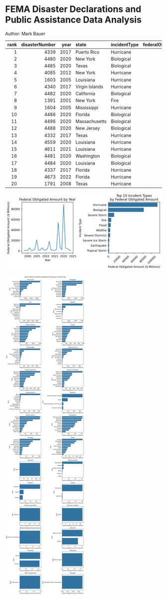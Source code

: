 # FEMA Disaster Declarations and Public Assistance Data Analysis
Author: Mark Bauer


|   rank |   disasterNumber |   year | state          | incidentType   |   federalObligatedAmountM |
|-------:|-----------------:|-------:|:---------------|:---------------|--------------------------:|
|      1 |             4339 |   2017 | Puerto Rico    | Hurricane      |                     33962 |
|      2 |             4480 |   2020 | New York       | Biological     |                     15056 |
|      3 |             4485 |   2020 | Texas          | Biological     |                     14910 |
|      4 |             4085 |   2012 | New York       | Hurricane      |                     14736 |
|      5 |             1603 |   2005 | Louisiana      | Hurricane      |                     13525 |
|      6 |             4340 |   2017 | Virgin Islands | Hurricane      |                     12240 |
|      7 |             4482 |   2020 | California     | Biological     |                     10609 |
|      8 |             1391 |   2001 | New York       | Fire           |                      4709 |
|      9 |             1604 |   2005 | Mississippi    | Hurricane      |                      3184 |
|     10 |             4486 |   2020 | Florida        | Biological     |                      3052 |
|     11 |             4496 |   2020 | Massachusetts  | Biological     |                      2976 |
|     12 |             4488 |   2020 | New Jersey     | Biological     |                      2960 |
|     13 |             4332 |   2017 | Texas          | Hurricane      |                      2922 |
|     14 |             4559 |   2020 | Louisiana      | Hurricane      |                      2739 |
|     15 |             4611 |   2021 | Louisiana      | Hurricane      |                      2640 |
|     16 |             4481 |   2020 | Washington     | Biological     |                      2549 |
|     17 |             4484 |   2020 | Louisiana      | Biological     |                      2495 |
|     18 |             4337 |   2017 | Florida        | Hurricane      |                      2461 |
|     19 |             4673 |   2022 | Florida        | Hurricane      |                      2305 |
|     20 |             1791 |   2008 | Texas          | Hurricane      |                      2222 |


![year-incident](figures/year-incident.png)


![incident-state](figures/incident-state.png)